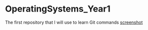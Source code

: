# OperatingSystems_Year1
The first repository that I will use to learn Git commands
[screenshot](screenshot/image_2023-02-01_124002631.png)
